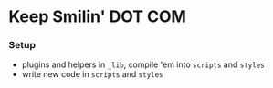 # Keep Smilin' DOT COM

### Setup
- plugins and helpers in `_lib`, compile 'em into `scripts` and `styles`
- write new code in `scripts` and `styles`